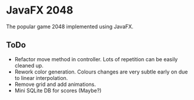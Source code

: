 # JavaFX 2048

The popular game 2048 implemented using JavaFX.

## ToDo
- Refactor move method in controller. Lots of repetition can be easily cleaned up.
- Rework color generation. Colours changes are very subtle early on due to linear interpolation.
- Remove grid and add animations.
- Mini SQLite DB for scores (Maybe?)